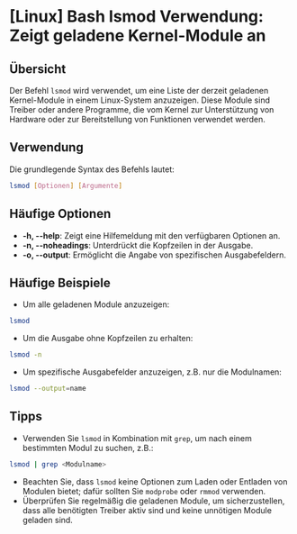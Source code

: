 # [Linux] Bash lsmod Verwendung: Zeigt geladene Kernel-Module an

## Übersicht
Der Befehl `lsmod` wird verwendet, um eine Liste der derzeit geladenen Kernel-Module in einem Linux-System anzuzeigen. Diese Module sind Treiber oder andere Programme, die vom Kernel zur Unterstützung von Hardware oder zur Bereitstellung von Funktionen verwendet werden.

## Verwendung
Die grundlegende Syntax des Befehls lautet:

```bash
lsmod [Optionen] [Argumente]
```

## Häufige Optionen
- **-h, --help**: Zeigt eine Hilfemeldung mit den verfügbaren Optionen an.
- **-n, --noheadings**: Unterdrückt die Kopfzeilen in der Ausgabe.
- **-o, --output**: Ermöglicht die Angabe von spezifischen Ausgabefeldern.

## Häufige Beispiele
- Um alle geladenen Module anzuzeigen:

```bash
lsmod
```

- Um die Ausgabe ohne Kopfzeilen zu erhalten:

```bash
lsmod -n
```

- Um spezifische Ausgabefelder anzuzeigen, z.B. nur die Modulnamen:

```bash
lsmod --output=name
```

## Tipps
- Verwenden Sie `lsmod` in Kombination mit `grep`, um nach einem bestimmten Modul zu suchen, z.B.:

```bash
lsmod | grep <Modulname>
```

- Beachten Sie, dass `lsmod` keine Optionen zum Laden oder Entladen von Modulen bietet; dafür sollten Sie `modprobe` oder `rmmod` verwenden.
- Überprüfen Sie regelmäßig die geladenen Module, um sicherzustellen, dass alle benötigten Treiber aktiv sind und keine unnötigen Module geladen sind.